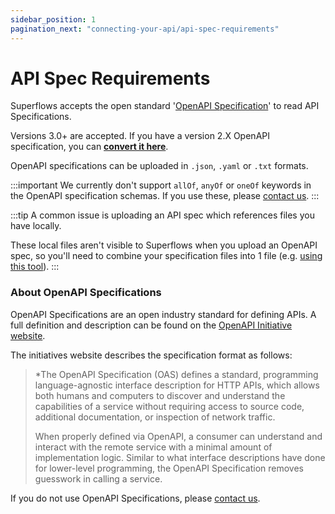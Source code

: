 ```yaml
---
sidebar_position: 1
pagination_next: "connecting-your-api/api-spec-requirements"
---
```


# API Spec Requirements

Superflows accepts the open standard '[OpenAPI Specification](https://spec.openapis.org/oas/v3.1.0)' to read API Specifications.

Versions 3.0+ are accepted. If you have a version 2.X OpenAPI specification, you can [**convert it here**](https://stackoverflow.com/questions/59749513/how-to-convert-openapi-2-0-to-openapi-3-0).

OpenAPI specifications can be uploaded in `.json`, `.yaml` or `.txt` formats.

:::important
We currently don't support `allOf`, `anyOf` or `oneOf` keywords in the OpenAPI specification schemas. If you use these, please [contact us](mailto:henry@superflows.ai?cc=matthew@superflows.ai&subject=Want+to+use+allOf%2FanyOf%2FallOf+in+OpenAPI&body=Hi%20Henry%2C%0A%0AI%27m%20from%20%3CCOMPANY%20NAME%3E%20and%20I%27d%20like%20to%20use%20Superflows%2C%20but%20our%20OpenAPI%20specification%20contains%20allOf%2FanyOf%2FoneOf%20%28DELETE%20AS%20APPROPRIATE%29.%0A%0AAll%20the%20best%2C%0A%3CYOUR%20NAME%3E). 
:::

:::tip
A common issue is uploading an API spec which references files you have locally.

These local files aren't visible to Superflows when you upload an OpenAPI spec, so you'll need to combine your specification files into 1 file (e.g. [using this tool](https://www.npmjs.com/package/openapi-merge-cli)).
:::

### About OpenAPI Specifications

OpenAPI Specifications are an open industry standard for defining APIs. A full definition and description can be found on the [OpenAPI Initiative website](https://spec.openapis.org/oas/v3.1.0).

The initiatives website describes the specification format as follows:

> \*The OpenAPI Specification (OAS) defines a standard, programming language-agnostic interface description for HTTP APIs, which allows both humans and computers to discover and understand the capabilities of a service without requiring access to source code, additional documentation, or inspection of network traffic.
>
> When properly defined via OpenAPI, a consumer can understand and interact with the remote service with a minimal amount of implementation logic. Similar to what interface descriptions have done for lower-level programming, the OpenAPI Specification removes guesswork in calling a service.

If you do not use OpenAPI Specifications, please [contact us](https://join.slack.com/t/superflowsusers/shared_invite/zt-1zf93teqq-0I9H_niiGruVDPFVSzGj9w).
